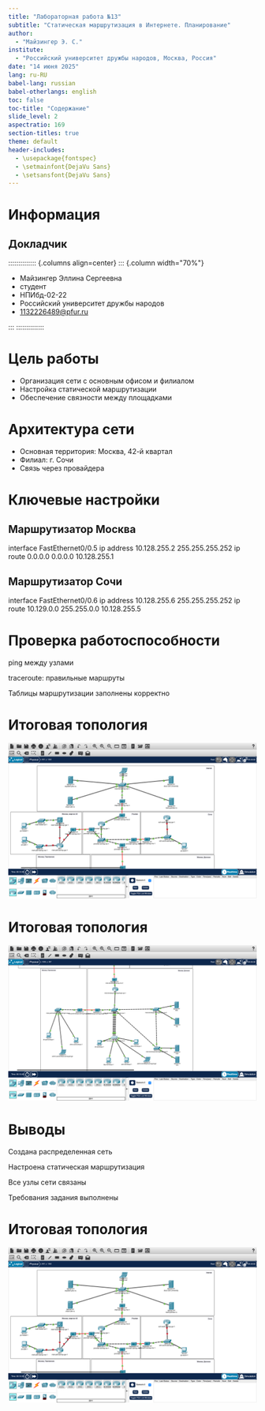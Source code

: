 ```yaml
---
title: "Лабораторная работа №13"  
subtitle: "Статическая маршрутизация в Интернете. Планирование"
author:
  - "Майзингер Э. С."
institute:
  - "Российский университет дружбы народов, Москва, Россия"
date: "14 июня 2025"
lang: ru-RU
babel-lang: russian
babel-otherlangs: english
toc: false
toc-title: "Содержание"
slide_level: 2
aspectratio: 169
section-titles: true
theme: default
header-includes:
  - \usepackage{fontspec}
  - \setmainfont{DejaVu Sans}
  - \setsansfont{DejaVu Sans}
---
```


# Информация

## Докладчик

:::::::::::::: {.columns align=center}
::: {.column width="70%"}

* Майзингер Эллина Сергеевна  
* студент  
* НПИбд-02-22  
* Российский университет дружбы народов  
* [1132226489@pfur.ru](mailto:1132226489@pfur.ru)  

:::
::::::::::::::

# Цель работы

- Организация сети с основным офисом и филиалом
- Настройка статической маршрутизации
- Обеспечение связности между площадками

# Архитектура сети

- Основная территория: Москва, 42-й квартал
- Филиал: г. Сочи
- Связь через провайдера

# Ключевые настройки

## Маршрутизатор Москва
interface FastEthernet0/0.5
  ip address 10.128.255.2 255.255.255.252
ip route 0.0.0.0 0.0.0.0 10.128.255.1

## Маршрутизатор Сочи
interface FastEthernet0/0.6
  ip address 10.128.255.6 255.255.255.252
ip route 10.129.0.0 255.255.0.0 10.128.255.5

# Проверка работоспособности
ping между узлами

traceroute: правильные маршруты

Таблицы маршрутизации заполнены корректно

# Итоговая топология 

![](./image/1.png)

# Итоговая топология 

![](./image/2.png)

# Выводы
Создана распределенная сеть

Настроена статическая маршрутизация

Все узлы сети связаны

Требования задания выполнены

# Итоговая топология 

![](./image/1.png)

